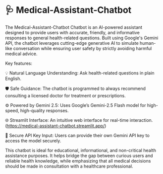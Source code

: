 # 🩺 Medical-Assistant-Chatbot

The Medical-Assistant-Chatbot Chatbot is an AI-powered assistant designed to provide users with accurate, friendly, and informative responses to general health-related questions. Built using Google's Gemini API, the chatbot leverages cutting-edge generative AI to simulate human-like conversation while ensuring user safety by strictly avoiding harmful medical advice.

Key features:

💡 Natural Language Understanding: Ask health-related questions in plain English.

🛡️ Safe Guidance: The chatbot is programmed to always recommend consulting a licensed doctor for treatment or prescriptions.

⚙️ Powered by Gemini 2.5: Uses Google’s Gemini-2.5 Flash model for high-speed, high-quality responses.

🌐 Streamlit Interface: An intuitive web interface for real-time interaction. (https://medical-assistant-chatbot.streamlit.app/)

🔐 Secure API Key Input: Users can provide their own Gemini API key to access the model securely.

This chatbot is ideal for educational, informational, and non-critical health assistance purposes. It helps bridge the gap between curious users and reliable health knowledge, while emphasizing that all medical decisions should be made in consultation with a healthcare professional.
